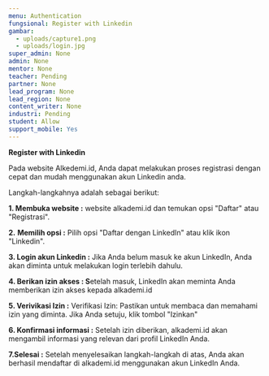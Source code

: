 ```yaml
---
menu: Authentication
fungsional: Register with Linkedin
gambar:
  - uploads/capture1.png
  - uploads/login.jpg
super_admin: None
admin: None
mentor: None
teacher: Pending
partner: None
lead_program: None
lead_region: None
content_writer: None
industri: Pending
student: Allow
support_mobile: Yes
---
```

**Register with Linkedin**

Pada website Alkedemi.id, Anda dapat melakukan proses registrasi dengan cepat dan mudah menggunakan akun Linkedin anda.

 Langkah-langkahnya adalah sebagai berikut:

**1﻿. Membuka website :** website alkademi.id dan temukan opsi "Daftar" atau "Registrasi".

**2﻿.** **Memilih opsi :** Pilih opsi "Daftar dengan LinkedIn" atau klik ikon "Linkedin".

**3﻿. Login akun Linkedin :** Jika Anda belum masuk ke akun LinkedIn, Anda akan diminta untuk melakukan login terlebih dahulu.

**4﻿. Berikan izin akses : S**etelah masuk, LinkedIn akan meminta Anda memberikan izin akses kepada alkademi.id

**5﻿. Verivikasi Izin :** Verifikasi Izin: Pastikan untuk membaca dan memahami izin yang diminta. Jika Anda setuju, klik tombol "Izinkan"

**6﻿. Konfirmasi informasi :** Setelah izin diberikan, alkademi.id akan mengambil informasi yang relevan dari profil LinkedIn Anda. 

**7﻿.Selesai :** Setelah menyelesaikan langkah-langkah di atas, Anda akan berhasil mendaftar di alkademi.id menggunakan akun LinkedIn Anda.